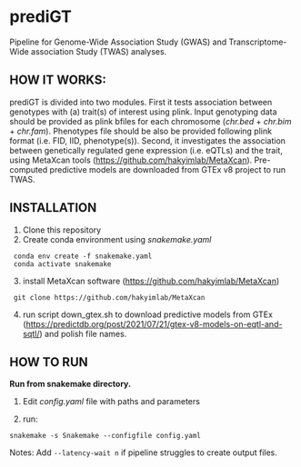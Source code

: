 # prediGT

Pipeline for Genome-Wide Association Study (GWAS) and Transcriptome-Wide association Study (TWAS) analyses. 

## HOW IT WORKS:
prediGT is divided into two modules. 
First it tests association between genotypes with (a) trait(s) of interest using plink. Input genotyping data should be provided as plink bfiles for each chromosome (*chr.bed* + *chr.bim* + *chr.fam*). Phenotypes file should be also be provided following plink format (i.e. FID, IID, phenotype(s)).
Second, it investigates the association between genetically regulated gene expression (i.e. eQTLs) and the trait, using MetaXcan tools (https://github.com/hakyimlab/MetaXcan). Pre-computed predictive models are downloaded from GTEx v8 project to run TWAS.

## INSTALLATION
1. Clone this repository
2. Create conda environment using *snakemake.yaml*
```
 conda env create -f snakemake.yaml
 conda activate snakemake 
```

3. install MetaXcan software (https://github.com/hakyimlab/MetaXcan) 
```
 git clone https://github.com/hakyimlab/MetaXcan
```
4. run script down_gtex.sh to download predictive models from GTEx (https://predictdb.org/post/2021/07/21/gtex-v8-models-on-eqtl-and-sqtl/) and polish file names.

## HOW TO RUN
**Run from snakemake directory.**
1. Edit *config.yaml* file with paths and parameters 

2. run:
```
snakemake -s Snakemake --configfile config.yaml 
```

Notes:
Add ``` --latency-wait n ``` if pipeline struggles to create output files.


